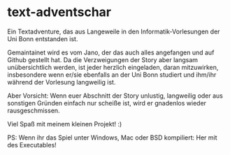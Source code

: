# text-adventschar
Ein Textadventure, das aus Langeweile in den Informatik-Vorlesungen der Uni Bonn entstanden ist.

Gemaintainet wird es vom Jano, der das auch alles angefangen und auf Github gestellt hat. Da die Verzweigungen der Story aber langsam unübersichtlich werden, ist jeder herzlich eingeladen, daran mitzuwirken, insbesondere wenn er/sie ebenfalls an der Uni Bonn studiert und ihm/ihr während der Vorlesung langweilig ist.

Aber Vorsicht: Wenn euer Abschnitt der Story unlustig, langweilig oder aus sonstigen Gründen einfach nur scheiße ist, wird er gnadenlos wieder rausgeschmissen.

Viel Spaß mit meinem kleinen Projekt! :)

PS: Wenn ihr das Spiel unter Windows, Mac oder BSD kompiliert: Her mit des Executables!
